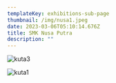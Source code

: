 ```yaml
---
templateKey: exhibitions-sub-page
thumbnail: /img/nusa1.jpeg
date: 2023-03-06T05:10:14.676Z
title: SMK Nusa Putra
description: ""
---
```

![kuta3](/img/nusa2.jpeg)

![kuta1](/img/nusa3.jpeg)

